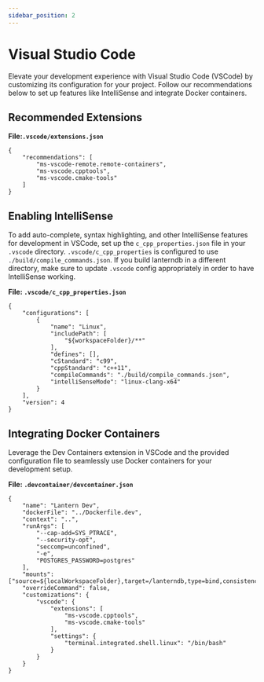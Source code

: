 ```yaml
---
sidebar_position: 2
---
```


# Visual Studio Code

Elevate your development experience with Visual Studio Code (VSCode) by customizing its configuration for your project. Follow our recommendations below to set up features like IntelliSense and integrate Docker containers.

## Recommended Extensions

**File:`.vscode/extensions.json`**
```
{
    "recommendations": [
        "ms-vscode-remote.remote-containers",
        "ms-vscode.cpptools",
        "ms-vscode.cmake-tools"
    ]
}
```
## Enabling IntelliSense

To add auto-complete, syntax highlighting, and other IntelliSense features for development in VSCode, set up the `c_cpp_properties.json` file in your `.vscode` directory. `.vscode/c_cpp_properties` is configured to use `./build/compile_commands.json`. If you build lanterndb in a different directory, make sure to update `.vscode` config appropriately in order to have IntelliSense working.

**File: `.vscode/c_cpp_properties.json`**
```
{
    "configurations": [
        {
            "name": "Linux",
            "includePath": [
                "${workspaceFolder}/**"
            ],
            "defines": [],
            "cStandard": "c99",
            "cppStandard": "c++11",
            "compileCommands": "./build/compile_commands.json",
            "intelliSenseMode": "linux-clang-x64"
        }
    ],
    "version": 4
}
```

## Integrating Docker Containers

Leverage the Dev Containers extension in VSCode and the provided configuration file to seamlessly use Docker containers for your development setup.

**File: `.devcontainer/devcontainer.json`**
```
{
    "name": "Lantern Dev",
    "dockerFile": "../Dockerfile.dev",
    "context": "..",
    "runArgs": [
        "--cap-add=SYS_PTRACE",
        "--security-opt",
        "seccomp=unconfined",
        "-e",
        "POSTGRES_PASSWORD=postgres"
    ],
    "mounts": ["source=${localWorkspaceFolder},target=/lanterndb,type=bind,consistency=cached"],
    "overrideCommand": false,
    "customizations": {
        "vscode": {
            "extensions": [
                "ms-vscode.cpptools",
                "ms-vscode.cmake-tools"
            ],
            "settings": {
                "terminal.integrated.shell.linux": "/bin/bash"
            }
        }
    }
}

```